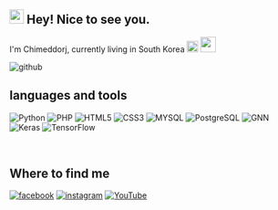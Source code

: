  <h2><img src="https://media.giphy.com/media/hvRJCLFzcasrR4ia7z/giphy.gif" width="25px"> Hey! Nice to see you.
 </h2> 

<p>I'm Chimeddorj, currently living in South Korea <img src="https://encrypted-tbn0.gstatic.com/images?q=tbn:ANd9GcThiL0Z9m37Ff1eNf4TycK2bLwJh0Dgm4UrKOoaQBAw4G1zKe_89EmTvZIAc-J41WjfnwE&usqp=CAU" width=20/> <img src="https://m.media-amazon.com/images/I/61+RIMq+iyL._AC_SL1500_.jpg" width=27 heigth=98/></p>

![github](https://user-images.githubusercontent.com/53028417/197384575-ef7c17c1-38fc-4809-b0ae-c4d83ea085ee.jpeg)

<h2>languages and tools</h2>

![Python](https://img.shields.io/badge/Python-3776AB.svg?&style=for-the-badge&logo=Python&logoColor=white)
![PHP](https://img.shields.io/badge/PHP-3776AB.svg?&style=for-the-badge&logo=PHP&logoColor=white)
![HTML5](https://img.shields.io/badge/-HTML5-F05032?style=for-the-badge&logo=html5&logoColor=ffffff)
![CSS3](https://img.shields.io/badge/-CSS3-007ACC?style=for-the-badge&logo=css3)
![MYSQL](https://img.shields.io/badge/MYSQL-3776AB.svg?&style=for-the-badge&logo=MYSQL&logoColor=white)
![PostgreSQL](https://img.shields.io/badge/PostgreSQL-gray.svg?&style=for-the-badge&logo=PostgreSQL&logoColor=white)
![GNN](https://img.shields.io/badge/GNN-gray.svg?&style=for-the-badge&logo=GNN&logoColor=white)
![Keras](https://img.shields.io/badge/Keras-gray.svg?&style=for-the-badge&logo=Keras&logoColor=white)
![TensorFlow](https://img.shields.io/badge/TensorFlow-white.svg?&style=for-the-badge&logo=GNNL&logoColor=white)




<br />
<h2>Where to find me</h2>

<a href="https://www.facebook.com/chimeddorj.p">![facebook](https://img.shields.io/badge/-facebook-46a2f1?style=for-the-badge&logo=facebook&logoColor=ffffff)</a>
<a href="https://www.instagram.com/humbbbble/?hl=en">![instagram](https://img.shields.io/badge/-instagram-46a2f1?style=for-the-badge&logo=instagram&logoColor=ffffff)</a>
<a href="https://www.youtube.com/channel/UCp6k7NFx91ccB0ahUCpq3xw">![YouTube](https://img.shields.io/youtube/channel/views/UCp6k7NFx91ccB0ahUCpq3xw?&label=Youtube&logo=youtube&logoColor=red&style=for-the-badge)</a>


  

